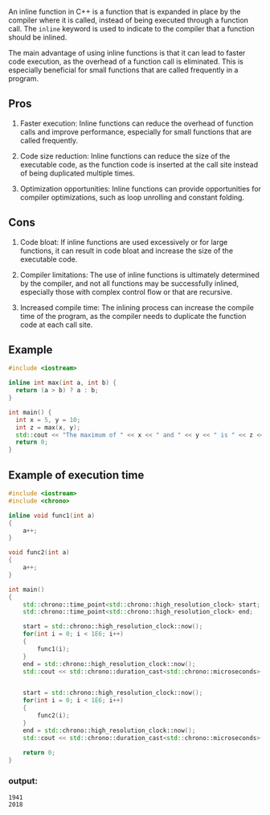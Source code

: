 An inline function in C++ is a function that is expanded in place by the compiler where it is called, instead of being executed through a function call. The `inline` keyword is used to indicate to the compiler that a function should be inlined.

The main advantage of using inline functions is that it can lead to faster code execution, as the overhead of a function call is eliminated. This is especially beneficial for small functions that are called frequently in a program.

## Pros

1. Faster execution: Inline functions can reduce the overhead of function calls and improve performance, especially for small functions that are called frequently.

2. Code size reduction: Inline functions can reduce the size of the executable code, as the function code is inserted at the call site instead of being duplicated multiple times.

3. Optimization opportunities: Inline functions can provide opportunities for compiler optimizations, such as loop unrolling and constant folding.

## Cons

1. Code bloat: If inline functions are used excessively or for large functions, it can result in code bloat and increase the size of the executable code.

2. Compiler limitations: The use of inline functions is ultimately determined by the compiler, and not all functions may be successfully inlined, especially those with complex control flow or that are recursive.

3. Increased compile time: The inlining process can increase the compile time of the program, as the compiler needs to duplicate the function code at each call site.

## Example

```cpp
#include <iostream>

inline int max(int a, int b) {
  return (a > b) ? a : b;
}

int main() {
  int x = 5, y = 10;
  int z = max(x, y);
  std::cout << "The maximum of " << x << " and " << y << " is " << z << std::endl;
  return 0;
}
```
## Example of execution time
```cpp
#include <iostream>
#include <chrono>

inline void func1(int a)
{
    a++;
}

void func2(int a)
{
    a++;
}

int main()
{
    std::chrono::time_point<std::chrono::high_resolution_clock> start;
    std::chrono::time_point<std::chrono::high_resolution_clock> end;

    start = std::chrono::high_resolution_clock::now();
    for(int i = 0; i < 1E6; i++)
    {
        func1(i);
    }
    end = std::chrono::high_resolution_clock::now();
    std::cout << std::chrono::duration_cast<std::chrono::microseconds>(end - start).count() << std::endl;


    start = std::chrono::high_resolution_clock::now();
    for(int i = 0; i < 1E6; i++)
    {
        func2(i);
    }
    end = std::chrono::high_resolution_clock::now();
    std::cout << std::chrono::duration_cast<std::chrono::microseconds>(end - start).count() << std::endl;
    
    return 0;
}
```
### output:
```
1941
2018
```
